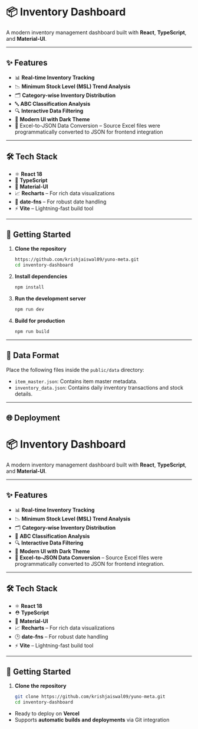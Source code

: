# 📦 Inventory Dashboard

A modern inventory management dashboard built with **React**, **TypeScript**, and **Material-UI**.

---

## ✨ Features

* 📊 **Real-time Inventory Tracking**
* 📉 **Minimum Stock Level (MSL) Trend Analysis**
* 🗂️ **Category-wise Inventory Distribution**
* 🔤 **ABC Classification Analysis**
* 🔍 **Interactive Data Filtering**
* 🌙 **Modern UI with Dark Theme**
* 🔄 Excel-to-JSON Data Conversion – Source Excel files were programmatically converted to JSON for frontend integration

---

## 🛠️ Tech Stack

* ⚛️ **React 18**
* 🧠 **TypeScript**
* 🎨 **Material-UI**
* 📈 **Recharts** – For rich data visualizations
* 📅 **date-fns** – For robust date handling
* ⚡ **Vite** – Lightning-fast build tool

---

## 🚀 Getting Started

1. **Clone the repository**

   ```bash
   https://github.com/krishjaiswal09/yuno-meta.git
   cd inventory-dashboard
   ```

2. **Install dependencies**

   ```bash
   npm install
   ```

3. **Run the development server**

   ```bash
   npm run dev
   ```

4. **Build for production**

   ```bash
   npm run build
   ```

---

## 📁 Data Format

Place the following files inside the `public/data` directory:

* `item_master.json`: Contains item master metadata.
* `inventory_data.json`: Contains daily inventory transactions and stock details.

---

## 🌐 Deployment

# 📦 Inventory Dashboard

A modern inventory management dashboard built with **React**, **TypeScript**, and **Material-UI**.

---

## ✨ Features

- 📊 **Real-time Inventory Tracking**
- 📉 **Minimum Stock Level (MSL) Trend Analysis**
- 🗂️ **Category-wise Inventory Distribution**
- 🧮 **ABC Classification Analysis**
- 🔍 **Interactive Data Filtering**
- 🌙 **Modern UI with Dark Theme**
- 🔁 **Excel-to-JSON Data Conversion** – Source Excel files were programmatically converted to JSON for frontend integration.

---

## 🛠️ Tech Stack

- ⚛️ **React 18**
- ⛑️ **TypeScript**
- 🎨 **Material-UI**
- 📈 **Recharts** – For rich data visualizations
- 🕒 **date-fns** – For robust date handling
- ⚡ **Vite** – Lightning-fast build tool

---

## 🚀 Getting Started

1. **Clone the repository**  
   ```bash
   git clone https://github.com/krishjaiswal09/yuno-meta.git
   cd inventory-dashboard


* Ready to deploy on **Vercel**
* Supports **automatic builds and deployments** via Git integration

 
